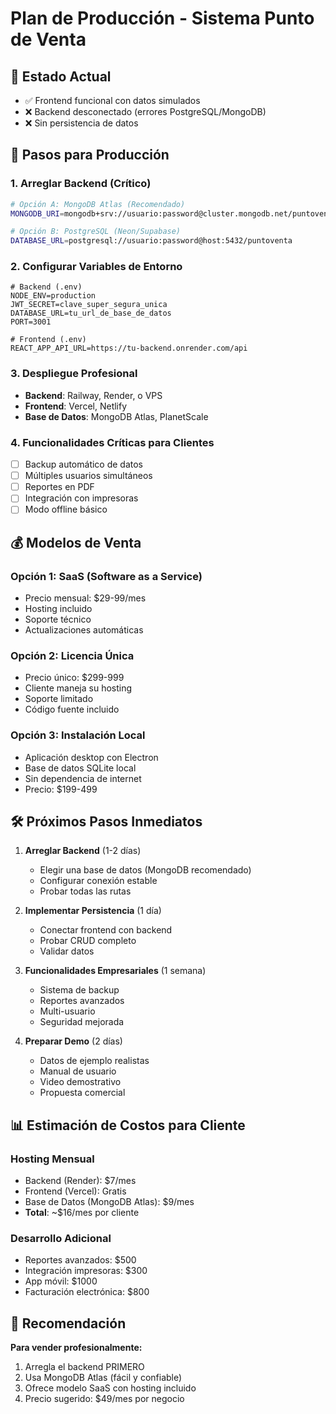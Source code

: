 # Plan de Producción - Sistema Punto de Venta

## 🎯 Estado Actual
- ✅ Frontend funcional con datos simulados
- ❌ Backend desconectado (errores PostgreSQL/MongoDB)
- ❌ Sin persistencia de datos

## 🔧 Pasos para Producción

### 1. Arreglar Backend (Crítico)
```bash
# Opción A: MongoDB Atlas (Recomendado)
MONGODB_URI=mongodb+srv://usuario:password@cluster.mongodb.net/puntoventa

# Opción B: PostgreSQL (Neon/Supabase)
DATABASE_URL=postgresql://usuario:password@host:5432/puntoventa
```

### 2. Configurar Variables de Entorno
```env
# Backend (.env)
NODE_ENV=production
JWT_SECRET=clave_super_segura_unica
DATABASE_URL=tu_url_de_base_de_datos
PORT=3001

# Frontend (.env)
REACT_APP_API_URL=https://tu-backend.onrender.com/api
```

### 3. Despliegue Profesional
- **Backend**: Railway, Render, o VPS
- **Frontend**: Vercel, Netlify
- **Base de Datos**: MongoDB Atlas, PlanetScale

### 4. Funcionalidades Críticas para Clientes
- [ ] Backup automático de datos
- [ ] Múltiples usuarios simultáneos
- [ ] Reportes en PDF
- [ ] Integración con impresoras
- [ ] Modo offline básico

## 💰 Modelos de Venta

### Opción 1: SaaS (Software as a Service)
- Precio mensual: $29-99/mes
- Hosting incluido
- Soporte técnico
- Actualizaciones automáticas

### Opción 2: Licencia Única
- Precio único: $299-999
- Cliente maneja su hosting
- Soporte limitado
- Código fuente incluido

### Opción 3: Instalación Local
- Aplicación desktop con Electron
- Base de datos SQLite local
- Sin dependencia de internet
- Precio: $199-499

## 🛠️ Próximos Pasos Inmediatos

1. **Arreglar Backend** (1-2 días)
   - Elegir una base de datos (MongoDB recomendado)
   - Configurar conexión estable
   - Probar todas las rutas

2. **Implementar Persistencia** (1 día)
   - Conectar frontend con backend
   - Probar CRUD completo
   - Validar datos

3. **Funcionalidades Empresariales** (1 semana)
   - Sistema de backup
   - Reportes avanzados
   - Multi-usuario
   - Seguridad mejorada

4. **Preparar Demo** (2 días)
   - Datos de ejemplo realistas
   - Manual de usuario
   - Video demostrativo
   - Propuesta comercial

## 📊 Estimación de Costos para Cliente

### Hosting Mensual
- Backend (Render): $7/mes
- Frontend (Vercel): Gratis
- Base de Datos (MongoDB Atlas): $9/mes
- **Total**: ~$16/mes por cliente

### Desarrollo Adicional
- Reportes avanzados: $500
- Integración impresoras: $300
- App móvil: $1000
- Facturación electrónica: $800

## 🎯 Recomendación

**Para vender profesionalmente:**
1. Arregla el backend PRIMERO
2. Usa MongoDB Atlas (fácil y confiable)
3. Ofrece modelo SaaS con hosting incluido
4. Precio sugerido: $49/mes por negocio